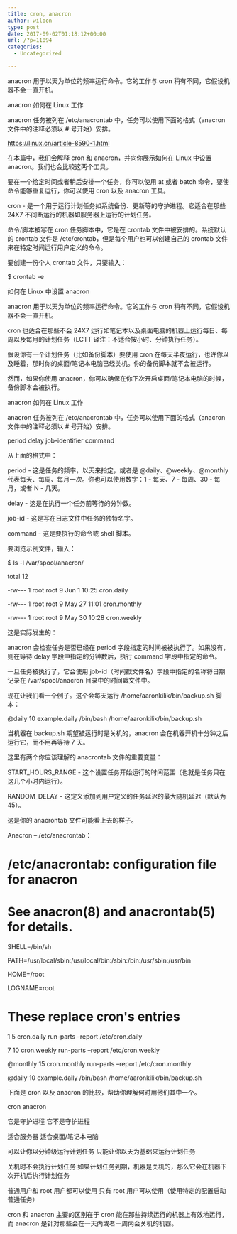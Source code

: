 ```yaml
---
title: cron, anacron
author: wiloon
type: post
date: 2017-09-02T01:18:12+00:00
url: /?p=11094
categories:
  - Uncategorized

---
```

anacron 用于以天为单位的频率运行命令。它的工作与 cron 稍有不同，它假设机器不会一直开机。

anacron 如何在 Linux 工作
  
anacron 任务被列在 /etc/anacrontab 中，任务可以使用下面的格式（anacron 文件中的注释必须以 # 号开始）安排。

https://linux.cn/article-8590-1.html

在本篇中，我们会解释 cron 和 anacron，并向你展示如何在 Linux 中设置 anacron。我们也会比较这两个工具。

要在一个给定时间或者稍后安排一个任务，你可以使用 at 或者 batch 命令，要使命令能够重复运行，你可以使用 cron 以及 anacron 工具。

cron - 是一个用于运行计划任务如系统备份、更新等的守护进程。它适合在那些 24X7 不间断运行的机器如服务器上运行的计划任务。

命令/脚本被写在 cron 任务脚本中，它是在 crontab 文件中被安排的。系统默认的 crontab 文件是 /etc/crontab，但是每个用户也可以创建自己的 crontab 文件来在特定时间运行用户定义的命令。

要创建一份个人 crontab 文件，只要输入：

$ crontab -e
  
如何在 Linux 中设置 anacron
  
anacron 用于以天为单位的频率运行命令。它的工作与 cron 稍有不同，它假设机器不会一直开机。

cron 也适合在那些不会 24X7 运行如笔记本以及桌面电脑的机器上运行每日、每周以及每月的计划任务（LCTT 译注：不适合按小时、分钟执行任务）。

假设你有一个计划任务（比如备份脚本）要使用 cron 在每天半夜运行，也许你以及睡着，那时你的桌面/笔记本电脑已经关机。你的备份脚本就不会被运行。

然而，如果你使用 anacron，你可以确保在你下次开启桌面/笔记本电脑的时候，备份脚本会被执行。

anacron 如何在 Linux 工作
  
anacron 任务被列在 /etc/anacrontab 中，任务可以使用下面的格式（anacron 文件中的注释必须以 # 号开始）安排。

period delay job-identifier command
  
从上面的格式中：

period - 这是任务的频率，以天来指定，或者是 @daily、@weekly、@monthly 代表每天、每周、每月一次。你也可以使用数字：1 - 每天、7 - 每周、30 - 每月，或者 N - 几天。
  
delay - 这是在执行一个任务前等待的分钟数。
  
job-id - 这是写在日志文件中任务的独特名字。
  
command - 这是要执行的命令或 shell 脚本。
  
要浏览示例文件，输入：

$ ls -l /var/spool/anacron/
  
total 12
  
-rw--- 1 root root 9 Jun 1 10:25 cron.daily
  
-rw--- 1 root root 9 May 27 11:01 cron.monthly
  
-rw--- 1 root root 9 May 30 10:28 cron.weekly
  
这是实际发生的：

anacron 会检查任务是否已经在 period 字段指定的时间被被执行了。如果没有，则在等待 delay 字段中指定的分钟数后，执行 command 字段中指定的命令。
  
一旦任务被执行了，它会使用 job-id（时间戳文件名）字段中指定的名称将日期记录在 /var/spool/anacron 目录中的时间戳文件中。
  
现在让我们看一个例子。这个会每天运行 /home/aaronkilik/bin/backup.sh 脚本：

@daily 10 example.daily /bin/bash /home/aaronkilik/bin/backup.sh
  
当机器在 backup.sh 期望被运行时是关机的，anacron 会在机器开机十分钟之后运行它，而不用再等待 7 天。

这里有两个你应该理解的 anacrontab 文件的重要变量：

START\_HOURS\_RANGE - 这个设置任务开始运行的时间范围（也就是任务只在这几个小时内运行）。

RANDOM_DELAY - 这定义添加到用户定义的任务延迟的最大随机延迟（默认为 45）。

这是你的 anacrontab 文件可能看上去的样子。

Anacron – /etc/anacrontab：

# /etc/anacrontab: configuration file for anacron

# See anacron(8) and anacrontab(5) for details.

SHELL=/bin/sh
  
PATH=/usr/local/sbin:/usr/local/bin:/sbin:/bin:/usr/sbin:/usr/bin
  
HOME=/root
  
LOGNAME=root

# These replace cron's entries

1 5 cron.daily run-parts &#8211;report /etc/cron.daily
  
7 10 cron.weekly run-parts &#8211;report /etc/cron.weekly
  
@monthly 15 cron.monthly run-parts &#8211;report /etc/cron.monthly
  
@daily 10 example.daily /bin/bash /home/aaronkilik/bin/backup.sh
  
下面是 cron 以及 anacron 的比较，帮助你理解何时用他们其中一个。

cron anacron
  
它是守护进程 它不是守护进程
  
适合服务器 适合桌面/笔记本电脑
  
可以让你以分钟级运行计划任务 只能让你以天为基础来运行计划任务
  
关机时不会执行计划任务 如果计划任务到期，机器是关机的，那么它会在机器下次开机后执行计划任务
  
普通用户和 root 用户都可以使用 只有 root 用户可以使用（使用特定的配置启动普通任务）
  
cron 和 anacron 主要的区别在于 cron 能在那些持续运行的机器上有效地运行，而 anacron 是针对那些会在一天内或者一周内会关机的机器。